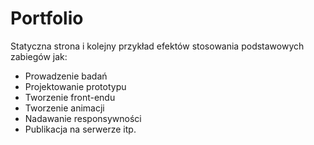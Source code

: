 # Portfolio
 Statyczna strona i kolejny przykład efektów stosowania podstawowych zabiegów jak: 
- Prowadzenie badań
- Projektowanie prototypu   
- Tworzenie front-endu   
- Tworzenie animacji  
- Nadawanie responsywności   
- Publikacja na serwerze itp.  
